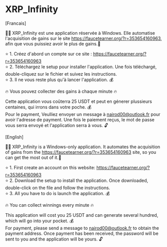 # XRP_Infinity

[Francais]

🧙‍♂️ XRP_Infinity est une application réservée à Windows. Elle automatise l'acquisition de gains sur le site https://faucetearner.org/?r=353654160963, afin que vous puissiez avoir le plus de gains.🤑  

⭐ 1. Créez d'abord un compte sur ce site : https://faucetearner.org/?r=353654160963   
⭐ 2. Téléchargez le setup pour installer l'application. Une fois téléchargé, double-cliquez sur le fichier et suivez les instructions.  
⭐ 3. Il ne vous reste plus qu'à lancer l'application. 💰  
  
🔥 Vous pouvez collecter des gains à chaque minute 🔥  
  
Cette application vous coûterra 25 USDT et peut en génerer plussieurs centaines, qui irrons dans votre poche. 💰   
Pour le payment, Veulliez envoyer un message à nairod00@outlook.fr pour avoir l'adresse de payment.
Une fois le paiement reçus, le mot de passe vous serra envoyé et l'application serra à vous. 🔓  
  



[English]

🧙‍♂️ XRP_Infinity is a Windows-only application. It automates the acquisition of gains from the https://faucetearner.org/?r=353654160963 site, so you can get the most out of it.🤑  

⭐ 1. First create an account on this website: https://faucetearner.org/?r=353654160963  
⭐ 2. Download the setup to install the application. Once downloaded, double-click on the file and follow the instructions.  
⭐ 3. All you have to do is launch the application. 💰  
  
🔥 You can collect winnings every minute 🔥  
  
This application will cost you 25 USDT and can generate several hundred, which will go into your pocket. 💰  
For payment, please send a message to nairod00@outlook.fr to obtain the payment address.
Once payment has been received, the password will be sent to you and the application will be yours. 🔓  
  
